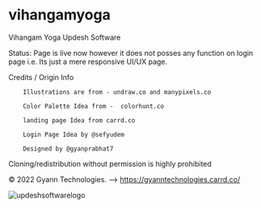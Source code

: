 # vihangamyoga
Vihangam Yoga Updesh Software

Status: Page is live now however it does not posses any function on login page i.e. Its just a mere responsive UI/UX page.

Credits / Origin Info

        Illustrations are from - undraw.co and manypixels.co
        
        Color Palette Idea from -  colorhunt.co
        
        landing page Idea from carrd.co
        
        Login Page Idea by @sefyudem

        Designed by @gyanprabhat7



Cloning/redistribution without permission is highly prohibited

© 2022 Gyann Technologies. --> https://gyanntechnologies.carrd.co/


![updeshsoftwarelogo](https://user-images.githubusercontent.com/75989086/210129715-4c4830c3-cbbb-4048-a75f-ab7f15b92ca9.png)
